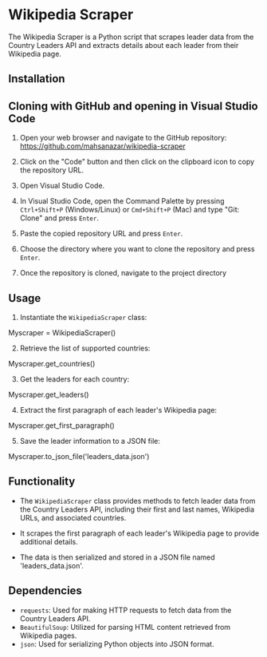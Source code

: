# Wikipedia Scraper

The Wikipedia Scraper is a Python script that scrapes leader data from the Country Leaders API and extracts details about each leader from their Wikipedia page.

## Installation

## Cloning with GitHub and opening in Visual Studio Code

1. Open your web browser and navigate to the GitHub repository: https://github.com/mahsanazar/wikipedia-scraper

2. Click on the "Code" button and then click on the clipboard icon to copy the repository URL.

3. Open Visual Studio Code.

4. In Visual Studio Code, open the Command Palette by pressing `Ctrl+Shift+P` (Windows/Linux) or `Cmd+Shift+P` (Mac) and type "Git: Clone" and press `Enter`.

5. Paste the copied repository URL and press `Enter`.

6. Choose the directory where you want to clone the repository and press `Enter`.

7. Once the repository is cloned, navigate to the project directory

## Usage

1. Instantiate the `WikipediaScraper` class:

Myscraper = WikipediaScraper()

2. Retrieve the list of supported countries:

Myscraper.get_countries()

3. Get the leaders for each country:

Myscraper.get_leaders()

4. Extract the first paragraph of each leader's Wikipedia page:

Myscraper.get_first_paragraph()

5. Save the leader information to a JSON file:

Myscraper.to_json_file('leaders_data.json')

## Functionality

- The `WikipediaScraper` class provides methods to fetch leader data from the Country Leaders API, including their first and last names, Wikipedia URLs, and associated countries.

- It scrapes the first paragraph of each leader's Wikipedia page to provide additional details.

- The data is then serialized and stored in a JSON file named 'leaders_data.json'.

## Dependencies

- `requests`: Used for making HTTP requests to fetch data from the Country Leaders API.
- `BeautifulSoup`: Utilized for parsing HTML content retrieved from Wikipedia pages.
- `json`: Used for serializing Python objects into JSON format.


